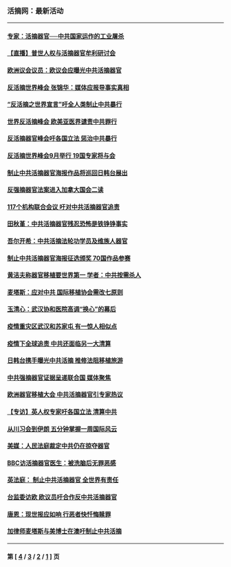 ### 活摘网：最新活动
---
#### [专家：活摘器官──中共国家运作的工业屠杀](../../pages/nf5883/n13761178.md?06190430) 
#### [【直播】普世人权与活摘器官牟利研讨会](../../pages/nf5883/n13425146.md?06190430) 
#### [欧洲议会议员：欧议会应曝光中共活摘器官](../../pages/nf5883/n13336571.md?06190430) 
#### [反活摘世界峰会 张锦华：媒体应报导事实真相](../../pages/nf5883/n13278502.md?06190430) 
#### [“反活摘之世界宣言”吁全人类制止中共暴行](../../pages/nf5883/n13259730.md?06190430) 
#### [世界反活摘峰会 欧美亚医界谴责中共罪行](../../pages/nf5883/n13253550.md?06190430) 
#### [反活摘器官峰会吁各国立法 惩治中共暴行](../../pages/nf5883/n13245052.md?06190430) 
#### [反活摘世界峰会9月举行 19国专家将与会](../../pages/nf5883/n13201492.md?06190430) 
#### [制止中共活摘器官海报作品将巡回日韩台展出](../../pages/nf5883/n13177791.md?06190430) 
#### [反强摘器官法案进入加拿大国会二读](../../pages/nf5883/n13033450.md?06190430) 
#### [117个机构联合会议 吁对中共活摘器官追责](../../pages/nf5883/n12775087.md?06190430) 
#### [田秋堇：中共活摘器官残忍恐怖是铁铮铮事实](../../pages/nf5883/n12702148.md?06190430) 
#### [吾尔开希：中共活摘法轮功学员及维族人器官](../../pages/nf5883/n12693197.md?06190430) 
#### [制止中共活摘器官海报征选颁奖 70国作品参赛](../../pages/nf5883/n12692050.md?06190430) 
#### [黄洁夫称器官移植要世界第一 学者：中共按需杀人](../../pages/nf5883/n12572329.md?06190430) 
#### [麦塔斯：应对中共 国际移植协会需改七原则](../../pages/nf5883/n12514711.md?06190430) 
#### [玉清心：武汉协和医院高调“换心”的幕后](../../pages/nf5883/n12298730.md?06190430) 
#### [疫情重灾区武汉和苏家屯 有一惊人相似点](../../pages/nf5883/n12150824.md?06190430) 
#### [疫情下全球追责 中共还面临另一大清算](../../pages/nf5883/n12070397.md?06190430) 
#### [日韩台携手曝光中共活摘 推修法阻移植旅游](../../pages/nf5883/n11712046.md?06190430) 
#### [中共强摘器官证据呈递联合国 媒体聚焦](../../pages/nf5883/n11546426.md?06190430) 
#### [欧洲器官移植大会 中共活摘器官引专家热议](../../pages/nf5883/n11539095.md?06190430) 
#### [【专访】英人权专家吁各国立法 清算中共](../../pages/nf5883/n11367315.md?06190430) 
#### [从川习会到伊朗 五分钟掌握一周国际风云](../../pages/nf5883/n11338520.md?06190430) 
#### [美媒：人民法庭裁定中共仍在掠夺器官](../../pages/nf5883/n11334897.md?06190430) 
#### [BBC访活摘器官医生：被洗脑后无罪恶感](../../pages/nf5883/n11335935.md?06190430) 
#### [英法庭： 制止中共活摘器官 全世界有责任](../../pages/nf5883/n11330691.md?06190430) 
#### [台监委访欧 欧议员吁合作反中共活摘器官](../../pages/nf5883/n11109190.md?06190430) 
#### [唐恩：现世报应如响 行恶者快忏悔赎罪](../../pages/nf5883/n11104016.md?06190430) 
#### [加律师麦塔斯与美博士在澳吁制止中共活摘](../../pages/nf5883/n10724764.md?06190430) 

---
#### 第 [ [4](./4.md?06190430) / [3](./3.md?06190430) / [2](./2.md?06190430) / [1](./1.md?06190430) ] 页
